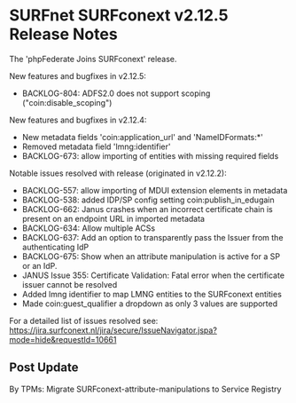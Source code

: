 # SURFnet SURFconext v2.12.5 Release Notes #

The 'phpFederate Joins SURFconext' release.

New features and bugfixes in v2.12.5:
* BACKLOG-804: ADFS2.0 does not support scoping ("coin:disable_scoping")

New features and bugfixes in v2.12.4:
* New metadata fields 'coin:application_url' and 'NameIDFormats:*'
* Removed metadata field 'lmng:identifier'
* BACKLOG-673: allow importing of entities with missing required fields

Notable issues resolved with release (originated in v2.12.2):
* BACKLOG-557: allow importing of MDUI extension elements in metadata
* BACKLOG-538: added IDP/SP config setting coin:publish_in_edugain
* BACKLOG-662: Janus crashes when an incorrect certificate chain is present on an endpoint URL in imported metadata
* BACKLOG-634: Allow multiple ACSs
* BACKLOG-637: Add an option to transparently pass the Issuer from the authenticating IdP
* BACKLOG-675: Show when an attribute manipulation is active for a SP or an IdP.
* JANUS Issue 355: Certificate Validation: Fatal error when the certificate issuer cannot be resolved
* Added lmng identifier to map LMNG entities to the SURFconext entities
* Made coin:guest_qualifier a dropdown as only 3 values are supported

For a detailed list of issues resolved see:
https://jira.surfconext.nl/jira/secure/IssueNavigator.jspa?mode=hide&requestId=10661

Post Update
-------------

By TPMs: Migrate SURFconext-attribute-manipulations to Service Registry
